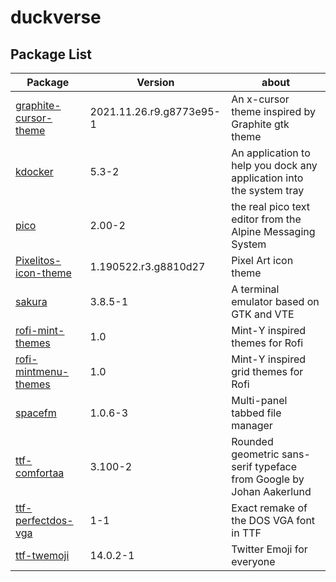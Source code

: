 # duckverse

## Package List

Package                | Version | about      |
---------------------- | --------|----------  
 <a href='https://github.com/ItzSelenux/duckverse/raw/main/x86_64/graphite-cursor-theme-2021.11.26.r9.g8773e95-1-any.pkg.tar.zst'>graphite-cursor-theme               | 2021.11.26.r9.g8773e95-1   | An x-cursor theme inspired by Graphite gtk theme
 <a href='https://github.com/ItzSelenux/duckverse/raw/main/x86_64/kdocker-5.3-2-x86_64.pkg.tar.zst'>kdocker               | 5.3-2   | An application to help you dock any application into the system tray
 <a href='https://github.com/ItzSelenux/duckverse/raw/main/x86_64/pico-2.00-2-x86_64.pkg.tar.zst'>pico                  | 2.00-2  | the real pico text editor from the Alpine Messaging System
 <a href='https://github.com/ItzSelenux/duckverse/raw/main/x86_64/pixelitos-icon-theme-1.190522.r3.g8810d27-1-any.pkg.tar.zst'>Pixelitos-icon-theme   | 1.190522.r3.g8810d27     |Pixel Art icon theme
 <a href='https://github.com/ItzSelenux/duckverse/raw/main/x86_64/sakura-3.8.5-1-x86_64.pkg.tar.zst'>sakura                | 3.8.5-1 | A terminal emulator based on GTK and VTE
 <a href='https://github.com/ItzSelenux/duckverse/raw/main/x86_64/rofi-mint-themes-1.0-1-any.pkg.tar.zst'>rofi-mint-themes                |1.0 | Mint-Y inspired themes for Rofi
 <a href='https://github.com/ItzSelenux/duckverse/raw/main/x86_64/rofi-mintmenu-themes-1.0-1-any.pkg.tar.zst'>rofi-mintmenu-themes                |1.0 | Mint-Y inspired grid themes for Rofi
 <a href='https://github.com/ItzSelenux/duckverse/raw/main/x86_64/spacefm-1.0.6-3-x86_64.pkg.tar.zst'>spacefm               | 1.0.6-3 | Multi-panel tabbed file manager
 <a href='https://github.com/ItzSelenux/duckverse/raw/main/x86_64/ttf-comfortaa-3.100-2-any.pkg.tar.zst'>ttf-comfortaa         | 3.100-2 | Rounded geometric sans-serif typeface from Google by Johan Aakerlund
 <a href='https://github.com/ItzSelenux/duckverse/raw/main/x86_64/ttf-perfectdos-vga-1-1-any.pkg.tar.zst'>ttf-perfectdos-vga    | 1-1     | Exact remake of the DOS VGA font in TTF   
 <a href='https://github.com/ItzSelenux/duckverse/raw/main/x86_64/ttf-twemoji-14.0.2-1-any.pkg.tar.zst'>ttf-twemoji    | 14.0.2-1     | Twitter Emoji for everyone   

